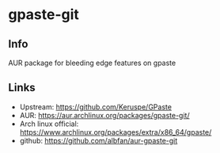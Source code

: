 # gpaste-git

## Info

AUR package for bleeding edge features on gpaste

## Links

- Upstream: https://github.com/Keruspe/GPaste
- AUR: https://aur.archlinux.org/packages/gpaste-git/
- Arch linux official: https://www.archlinux.org/packages/extra/x86_64/gpaste/
- github: https://github.com/albfan/aur-gpaste-git
